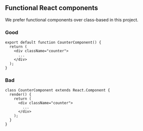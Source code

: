 ## Functional React components

We prefer functional components over class-based in this project.

### Good

```
export default function CounterComponent() {
  return (
    <div className="counter">
      ...
    </div>
  );
}
```

### Bad

```
class CounterComponent extends React.Component {
  render() {
    return (
      <div className="counter">
        ...
      </div>
    );
  }
}
```
